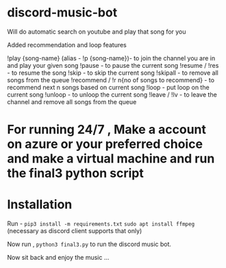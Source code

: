 # discord-music-bot

Will do automatic search on youtube and play that song for you 

Added recommendation and loop features 

!play {song-name} (alias - !p {song-name})- to join the channel you are in and play your given song 
!pause - to pause the current song 
!resume / !res - to resume the song 
!skip - to skip the current song 
!skipall - to remove all songs from the queue
!recommend / !r n{no of songs to recommend} - to recommend next n songs based on current song 
!loop - put loop on the current song 
!unloop - to unloop the current song 
!leave / !lv - to leave the channel and remove all songs from the queue 




# For running 24/7 , Make a account on azure or your preferred choice and make a virtual machine and run the final3 python script 

# Installation 

Run -
```pip3 install -m requirements.txt```
```sudo apt install ffmpeg``` (necessary as discord client supports that only)

Now run , ```python3 final3.py``` to run the discord music bot.

Now sit back and enjoy the music ...
